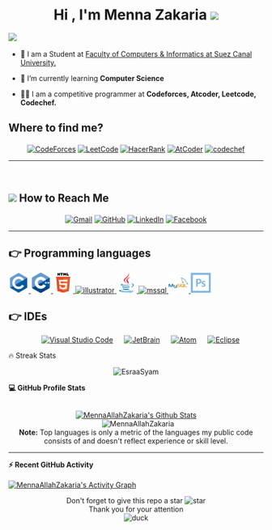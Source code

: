 	
<h1 align="center">Hi , I'm Menna Zakaria <img src="https://media.giphy.com/media/hvRJCLFzcasrR4ia7z/giphy.gif" width="35"></h1>
	
	
  <a href="https://github.com/DenverCoder1/readme-typing-svg"><img src="https://readme-typing-svg.herokuapp.com?font=Time+New+Roman&color=%23C8BE25&size=25&center=true&vCenter=true&width=600&height=100&lines=Computer+Science+Student;Competitive+Programmer;"></a>
</p>

- 🔭 I am a Student at [Faculty of Computers & Informatics at Suez Canal University.](http://suez.edu.eg/ar/?page_id=7325&lang=en)

- 🌱 I’m currently learning **Computer Science**

- 👨‍💻 I am a competitive programmer at **Codeforces, Atcoder, Leetcode, Codechef.**





<!-- platforms & where to find me -->
## <p>  Where to find me? </p>

<p align="center">
 <a href="https://codeforces.com/profile/mennazakaria2003"><img src="icons/codeforces.svg" alt="CodeForces" width="50px" title="codeforces"/></a>
	<a href="https://leetcode.com/mennazakaria/"><img src="icons/leetcode.svg" alt="LeetCode" width="50px" title="leetcode"/></a>
	<a href="https://www.hackerrank.com/mennazakaria2003"><img src="icons/hackerrank.svg" alt="HacerRank" width="50px" title="hackerrank"/></a>
    <a href="https://atcoder.jp/users/menna_zakaria"><img src="icons/atcoder.svg" alt="AtCoder" width="50px" title="atcoder"/></a>     
 <a href="https://www.codechef.com/users/mennazakaria"><img src="icons/codechef.svg" alt="codechef" width="50px" title="codechef"/></a> 
  
 
</p>

<hr>
<br>



<!-- how to reach me -->
## <p><img src="https://media.giphy.com/media/feQRYLoruyjguhLjK1/giphy.gif" width="40px"> How to Reach Me </p>

<!-- -->
<p align="center">
	<a href="mailto:mennazakaria2003@gmail.com"><img img src="icons/gmail2.svg" alt="Gmail" title="gmail" width="50px"/></a>
	<a href="https://github.com/MennaAllahZakaria"><img src="icons/github.svg" alt="GitHub" title="github" width="50px"/></a>
	<a href="//www.linkedin.com/in/menna-zakaria-476220239/"><img src="icons/linkedin.svg" alt="LinkedIn" width="50px" title="linkedin"/></a>
	<a href="https://www.facebook.com/mennazakaria0/"><img src="icons/Facebook.svg" alt="Facebook" title="facebook" width="50px"/></a>
</p>
<hr>


## 👉 Programming languages

 <a href="https://www.cprogramming.com/" target="_blank" rel="noreferrer"> <img src="https://raw.githubusercontent.com/devicons/devicon/master/icons/c/c-original.svg" alt="c" width="40" height="40"/> </a> <a href="https://www.w3schools.com/cpp/" target="_blank" rel="noreferrer"> <img src="https://raw.githubusercontent.com/devicons/devicon/master/icons/cplusplus/cplusplus-original.svg" alt="cplusplus" width="40" height="40"/> </a>  <a href="https://www.w3.org/html/" target="_blank" rel="noreferrer"> <img src="https://raw.githubusercontent.com/devicons/devicon/master/icons/html5/html5-original-wordmark.svg" alt="html5" width="40" height="40"/> </a> <a href="https://www.adobe.com/in/products/illustrator.html" target="_blank" rel="noreferrer"> <img src="https://www.vectorlogo.zone/logos/adobe_illustrator/adobe_illustrator-icon.svg" alt="illustrator" width="40" height="40"/> </a> <a href="https://www.java.com" target="_blank" rel="noreferrer"> <img src="https://raw.githubusercontent.com/devicons/devicon/master/icons/java/java-original.svg" alt="java" width="40" height="40"/> </a>   <a href="https://www.microsoft.com/en-us/sql-server" target="_blank" rel="noreferrer"> <img src="https://www.svgrepo.com/show/303229/microsoft-sql-server-logo.svg" alt="mssql" width="40" height="40"/> </a> <a href="https://www.mysql.com/" target="_blank" rel="noreferrer"> <img src="https://raw.githubusercontent.com/devicons/devicon/master/icons/mysql/mysql-original-wordmark.svg" alt="mysql" width="40" height="40"/> </a>  <a href="https://www.photoshop.com/en" target="_blank" rel="noreferrer"> <img src="https://raw.githubusercontent.com/devicons/devicon/master/icons/photoshop/photoshop-line.svg" alt="photoshop" width="40" height="40"/> </a>  </p>


## 👉 IDEs
 
<p align="center">
  &emsp;
    <a href="#"><img alt="Visual Studio Code" src="https://img.shields.io/badge/Visual%20Studio%20Code-0078d7.svg?style=plastic&logo=visual-studio-code&logoColor=white"></a>
  &emsp;
    <a href="#"><img alt="JetBrain" src="https://img.shields.io/badge/jetbrains-%23000000.svg?style=plastic&logo=jetbrains&logoColor=white" /></a>
  &emsp;
    <a href="#"><img alt="Atom" src="https://img.shields.io/badge/atom-%2366595C.svg?&style=plastic&logo=atom&logoColor=white" /></a>
  &emsp;
    <a href="#"><img alt="Eclipse" src="https://img.shields.io/badge/eclipse%20ide-%232C2255.svg?&style=plastic&logo=eclipse%20ide&logoColor=white" /></a>
</p>
🔥 Streak Stats
<p align="center"><img src="https://github-readme-streak-stats.herokuapp.com/?user=EsraaSyam&theme=algolia" alt="EsraaSyam" /></p>




  <summary><b>💻 GitHub Profile Stats</b></summary>
  <br/>
  <p align="center">
    <a href="https://github.com/anuraghazra/github-readme-stats"><img alt="MennaAllahZakaria's Github Stats" src="https://github-readme-stats.vercel.app/api?username=MennaAllahZakaria&show_icons=true&count_private=true&theme=algolia" height="192px"/></a>
<br/>
  &nbsp;
	  <img src="https://github-readme-stats.vercel.app/api/top-langs?username=MennaAllahZakaria&langs_count=10&show_icons=true&locale=en&layout=compact&theme=algolia" alt="MennaAllahZakaria" height="192px"/>
  <br/>
  <b>Note:</b> Top languages is only a metric of the languages my public code consists of and doesn't reflect experience or skill level.
  </p>

----

  <summary><b>⚡ Recent GitHub Activity</b></summary>
  <br/>
   <a href="https://github.com/7oSkaaa"><img alt="MennaAllahZakaria's Activity Graph" src="https://activity-graph.herokuapp.com/graph?username=MennaAllahZakaria&custom_title=MennaAllahZakaria's%20Contribution%20Graph&theme=react-dark" /></a>
  <br/>
  
  
<p align="center" class="box" style="text-align:center">
    <p align="center">Don't forget to give this repo a star <img src="https://media.giphy.com/media/k9F6ZtOTEr4UGmt3H2/giphy.gif" width="40px" alt="star" title="star"><br> Thank you for your attention<br> <img src="https://media.giphy.com/media/3HbtyiV6otnLf4WHSN/giphy.gif" alt="duck" title="duck" width="300px"></p>
    
</p>
